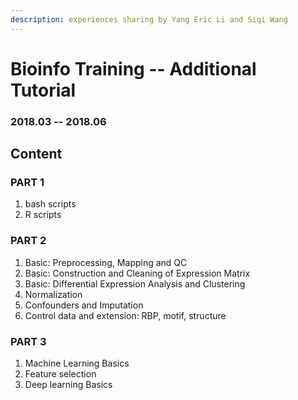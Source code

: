 ```yaml
---
description: experiences sharing by Yang Eric Li and Siqi Wang
---
```


# Bioinfo Training -- Additional Tutorial

### 2018.03 -- 2018.06

## Content

### PART 1

1. bash scripts
2. R scripts

### PART 2

1. Basic: Preprocessing, Mapping and QC
2. Basic: Construction and Cleaning of Expression Matrix
3. Basic: Differential Expression Analysis and Clustering
4. Normalization
5. Confounders and Imputation
6. Control data and extension: RBP, motif, structure

### PART 3

1. Machine Learning Basics
2. Feature selection
3. Deep learning Basics

